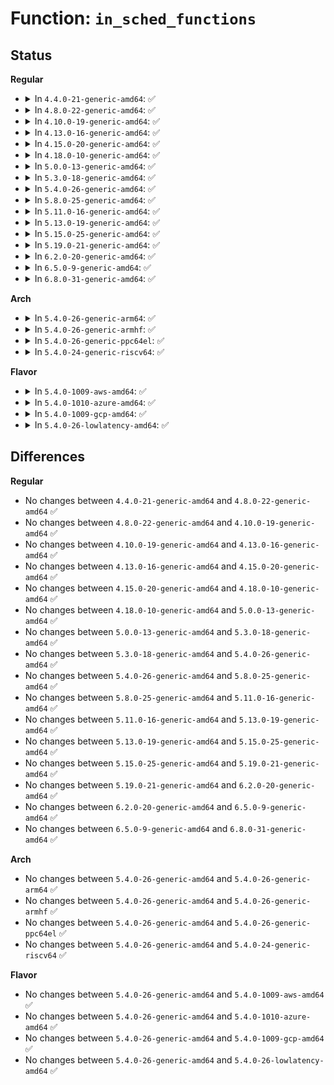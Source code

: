 # Function: <code>in_sched_functions</code>

## Status
<b>Regular</b>
<ul>
<li>
<details>
<summary>In <code>4.4.0-21-generic-amd64</code>: ✅</summary>

```c
int in_sched_functions(long unsigned int addr)
```

```json
{
  "name": "in_sched_functions",
  "collision_type": "Unique Global",
  "inline_type": "No",
  "funcs": [
    {
      "addr": 18446744071579566528,
      "name": "in_sched_functions",
      "external": true,
      "loc": "kernel/sched/core.c:7344",
      "file": "kernel/sched/core.c",
      "inline": "seen, unknown",
      "caller_inline": [],
      "caller_func": [
        "arch/x86/kernel/process.c:get_wchan",
        "arch/x86/kernel/stacktrace.c:save_stack_address_nosched"
      ]
    }
  ],
  "symbols": [
    {
      "addr": 18446744071579566528,
      "name": "in_sched_functions",
      "section": ".text",
      "bind": "STB_GLOBAL",
      "size": 54
    }
  ]
}
```
</details>
</li>
<li>
<details>
<summary>In <code>4.8.0-22-generic-amd64</code>: ✅</summary>

```c
int in_sched_functions(long unsigned int addr)
```

```json
{
  "name": "in_sched_functions",
  "collision_type": "Unique Global",
  "inline_type": "No",
  "funcs": [
    {
      "addr": 18446744071579577856,
      "name": "in_sched_functions",
      "external": true,
      "loc": "kernel/sched/core.c:7368",
      "file": "kernel/sched/core.c",
      "inline": "seen, unknown",
      "caller_inline": [],
      "caller_func": [
        "arch/x86/kernel/process.c:get_wchan",
        "arch/x86/kernel/stacktrace.c:save_stack_address_nosched"
      ]
    }
  ],
  "symbols": [
    {
      "addr": 18446744071579577856,
      "name": "in_sched_functions",
      "section": ".text",
      "bind": "STB_GLOBAL",
      "size": 54
    }
  ]
}
```
</details>
</li>
<li>
<details>
<summary>In <code>4.10.0-19-generic-amd64</code>: ✅</summary>

```c
int in_sched_functions(long unsigned int addr)
```

```json
{
  "name": "in_sched_functions",
  "collision_type": "Unique Global",
  "inline_type": "No",
  "funcs": [
    {
      "addr": 18446744071579603920,
      "name": "in_sched_functions",
      "external": true,
      "loc": "kernel/sched/core.c:7508",
      "file": "kernel/sched/core.c",
      "inline": "seen, unknown",
      "caller_inline": [],
      "caller_func": [
        "arch/x86/kernel/process.c:get_wchan"
      ]
    }
  ],
  "symbols": [
    {
      "addr": 18446744071579603920,
      "name": "in_sched_functions",
      "section": ".text",
      "bind": "STB_GLOBAL",
      "size": 54
    }
  ]
}
```
</details>
</li>
<li>
<details>
<summary>In <code>4.13.0-16-generic-amd64</code>: ✅</summary>

```c
int in_sched_functions(long unsigned int addr)
```

```json
{
  "name": "in_sched_functions",
  "collision_type": "Unique Global",
  "inline_type": "No",
  "funcs": [
    {
      "addr": 18446744071579582368,
      "name": "in_sched_functions",
      "external": true,
      "loc": "kernel/sched/core.c:5731",
      "file": "kernel/sched/core.c",
      "inline": "seen, unknown",
      "caller_inline": [],
      "caller_func": [
        "arch/x86/kernel/process.c:get_wchan"
      ]
    }
  ],
  "symbols": [
    {
      "addr": 18446744071579582368,
      "name": "in_sched_functions",
      "section": ".text",
      "bind": "STB_GLOBAL",
      "size": 54
    }
  ]
}
```
</details>
</li>
<li>
<details>
<summary>In <code>4.15.0-20-generic-amd64</code>: ✅</summary>

```c
int in_sched_functions(long unsigned int addr)
```

```json
{
  "name": "in_sched_functions",
  "collision_type": "Unique Global",
  "inline_type": "No",
  "funcs": [
    {
      "addr": 18446744071579611728,
      "name": "in_sched_functions",
      "external": true,
      "loc": "kernel/sched/core.c:5802",
      "file": "kernel/sched/core.c",
      "inline": "seen, unknown",
      "caller_inline": [],
      "caller_func": [
        "arch/x86/kernel/process.c:get_wchan"
      ]
    }
  ],
  "symbols": [
    {
      "addr": 18446744071579611728,
      "name": "in_sched_functions",
      "section": ".text",
      "bind": "STB_GLOBAL",
      "size": 54
    }
  ]
}
```
</details>
</li>
<li>
<details>
<summary>In <code>4.18.0-10-generic-amd64</code>: ✅</summary>

```c
int in_sched_functions(long unsigned int addr)
```

```json
{
  "name": "in_sched_functions",
  "collision_type": "Unique Global",
  "inline_type": "No",
  "funcs": [
    {
      "addr": 18446744071579641616,
      "name": "in_sched_functions",
      "external": true,
      "loc": "kernel/sched/core.c:5924",
      "file": "kernel/sched/core.c",
      "inline": "seen, unknown",
      "caller_inline": [],
      "caller_func": [
        "arch/x86/kernel/process.c:get_wchan"
      ]
    }
  ],
  "symbols": [
    {
      "addr": 18446744071579641616,
      "name": "in_sched_functions",
      "section": ".text",
      "bind": "STB_GLOBAL",
      "size": 54
    }
  ]
}
```
</details>
</li>
<li>
<details>
<summary>In <code>5.0.0-13-generic-amd64</code>: ✅</summary>

```c
int in_sched_functions(long unsigned int addr)
```

```json
{
  "name": "in_sched_functions",
  "collision_type": "Unique Global",
  "inline_type": "No",
  "funcs": [
    {
      "addr": 18446744071579679248,
      "name": "in_sched_functions",
      "external": true,
      "loc": "kernel/sched/core.c:5905",
      "file": "kernel/sched/core.c",
      "inline": "seen, unknown",
      "caller_inline": [],
      "caller_func": [
        "arch/x86/kernel/process.c:get_wchan"
      ]
    }
  ],
  "symbols": [
    {
      "addr": 18446744071579679248,
      "name": "in_sched_functions",
      "section": ".text",
      "bind": "STB_GLOBAL",
      "size": 54
    }
  ]
}
```
</details>
</li>
<li>
<details>
<summary>In <code>5.3.0-18-generic-amd64</code>: ✅</summary>

```c
int in_sched_functions(long unsigned int addr)
```

```json
{
  "name": "in_sched_functions",
  "collision_type": "Unique Global",
  "inline_type": "No",
  "funcs": [
    {
      "addr": 18446744071579712128,
      "name": "in_sched_functions",
      "external": true,
      "loc": "kernel/sched/core.c:6354",
      "file": "kernel/sched/core.c",
      "inline": "seen, unknown",
      "caller_inline": [],
      "caller_func": [
        "arch/x86/kernel/process.c:get_wchan"
      ]
    }
  ],
  "symbols": [
    {
      "addr": 18446744071579712128,
      "name": "in_sched_functions",
      "section": ".text",
      "bind": "STB_GLOBAL",
      "size": 54
    }
  ]
}
```
</details>
</li>
<li>
<details>
<summary>In <code>5.4.0-26-generic-amd64</code>: ✅</summary>

```c
int in_sched_functions(long unsigned int addr)
```

```json
{
  "name": "in_sched_functions",
  "collision_type": "Unique Global",
  "inline_type": "No",
  "funcs": [
    {
      "addr": 18446744071579754336,
      "name": "in_sched_functions",
      "external": true,
      "loc": "kernel/sched/core.c:6541",
      "file": "kernel/sched/core.c",
      "inline": "seen, unknown",
      "caller_inline": [],
      "caller_func": [
        "arch/x86/kernel/process.c:get_wchan"
      ]
    }
  ],
  "symbols": [
    {
      "addr": 18446744071579754336,
      "name": "in_sched_functions",
      "section": ".text",
      "bind": "STB_GLOBAL",
      "size": 54
    }
  ]
}
```
</details>
</li>
<li>
<details>
<summary>In <code>5.8.0-25-generic-amd64</code>: ✅</summary>

```c
int in_sched_functions(long unsigned int addr)
```

```json
{
  "name": "in_sched_functions",
  "collision_type": "Unique Global",
  "inline_type": "No",
  "funcs": [
    {
      "addr": 18446744071579788560,
      "name": "in_sched_functions",
      "external": true,
      "loc": "kernel/sched/core.c:6775",
      "file": "kernel/sched/core.c",
      "inline": "seen, unknown",
      "caller_inline": [],
      "caller_func": [
        "arch/x86/kernel/process.c:get_wchan",
        "kernel/stacktrace.c:stack_trace_consume_entry_nosched"
      ]
    }
  ],
  "symbols": [
    {
      "addr": 18446744071579788560,
      "name": "in_sched_functions",
      "section": ".text",
      "bind": "STB_GLOBAL",
      "size": 60
    }
  ]
}
```
</details>
</li>
<li>
<details>
<summary>In <code>5.11.0-16-generic-amd64</code>: ✅</summary>

```c
int in_sched_functions(long unsigned int addr)
```

```json
{
  "name": "in_sched_functions",
  "collision_type": "Unique Global",
  "inline_type": "No",
  "funcs": [
    {
      "addr": 18446744071579780112,
      "name": "in_sched_functions",
      "external": true,
      "loc": "kernel/sched/core.c:7696",
      "file": "kernel/sched/core.c",
      "inline": "seen, unknown",
      "caller_inline": [],
      "caller_func": [
        "arch/x86/kernel/process.c:get_wchan",
        "kernel/stacktrace.c:stack_trace_consume_entry_nosched"
      ]
    }
  ],
  "symbols": [
    {
      "addr": 18446744071579780112,
      "name": "in_sched_functions",
      "section": ".text",
      "bind": "STB_GLOBAL",
      "size": 60
    }
  ]
}
```
</details>
</li>
<li>
<details>
<summary>In <code>5.13.0-19-generic-amd64</code>: ✅</summary>

```c
int in_sched_functions(long unsigned int addr)
```

```json
{
  "name": "in_sched_functions",
  "collision_type": "Unique Global",
  "inline_type": "No",
  "funcs": [
    {
      "addr": 18446744071579788224,
      "name": "in_sched_functions",
      "external": true,
      "loc": "kernel/sched/core.c:8064",
      "file": "kernel/sched/core.c",
      "inline": "seen, unknown",
      "caller_inline": [],
      "caller_func": [
        "arch/x86/kernel/process.c:get_wchan",
        "kernel/stacktrace.c:stack_trace_consume_entry_nosched"
      ]
    }
  ],
  "symbols": [
    {
      "addr": 18446744071579788224,
      "name": "in_sched_functions",
      "section": ".text",
      "bind": "STB_GLOBAL",
      "size": 60
    }
  ]
}
```
</details>
</li>
<li>
<details>
<summary>In <code>5.15.0-25-generic-amd64</code>: ✅</summary>

```c
int in_sched_functions(long unsigned int addr)
```

```json
{
  "name": "in_sched_functions",
  "collision_type": "Unique Global",
  "inline_type": "No",
  "funcs": [
    {
      "addr": 18446744071579883776,
      "name": "in_sched_functions",
      "external": true,
      "loc": "kernel/sched/core.c:9266",
      "file": "kernel/sched/core.c",
      "inline": "seen, unknown",
      "caller_inline": [],
      "caller_func": [
        "arch/x86/kernel/process.c:get_wchan",
        "kernel/stacktrace.c:stack_trace_consume_entry_nosched"
      ]
    }
  ],
  "symbols": [
    {
      "addr": 18446744071579883776,
      "name": "in_sched_functions",
      "section": ".text",
      "bind": "STB_GLOBAL",
      "size": 60
    }
  ]
}
```
</details>
</li>
<li>
<details>
<summary>In <code>5.19.0-21-generic-amd64</code>: ✅</summary>

```c
int in_sched_functions(long unsigned int addr)
```

```json
{
  "name": "in_sched_functions",
  "collision_type": "Unique Global",
  "inline_type": "No",
  "funcs": [
    {
      "addr": 18446744071580001056,
      "name": "in_sched_functions",
      "external": true,
      "loc": "kernel/sched/core.c:9559",
      "file": "kernel/sched/core.c",
      "inline": "seen, unknown",
      "caller_inline": [],
      "caller_func": [
        "arch/x86/kernel/process.c:__get_wchan",
        "kernel/stacktrace.c:stack_trace_consume_entry_nosched"
      ]
    }
  ],
  "symbols": [
    {
      "addr": 18446744071580001056,
      "name": "in_sched_functions",
      "section": ".text",
      "bind": "STB_GLOBAL",
      "size": 72
    }
  ]
}
```
</details>
</li>
<li>
<details>
<summary>In <code>6.2.0-20-generic-amd64</code>: ✅</summary>

```c
int in_sched_functions(long unsigned int addr)
```

```json
{
  "name": "in_sched_functions",
  "collision_type": "Unique Global",
  "inline_type": "No",
  "funcs": [
    {
      "addr": 18446744071580162944,
      "name": "in_sched_functions",
      "external": true,
      "loc": "kernel/sched/core.c:9749",
      "file": "kernel/sched/core.c",
      "inline": "seen, unknown",
      "caller_inline": [],
      "caller_func": [
        "arch/x86/kernel/process.c:__get_wchan",
        "kernel/stacktrace.c:stack_trace_consume_entry_nosched"
      ]
    }
  ],
  "symbols": [
    {
      "addr": 18446744071580162944,
      "name": "in_sched_functions",
      "section": ".text",
      "bind": "STB_GLOBAL",
      "size": 72
    }
  ]
}
```
</details>
</li>
<li>
<details>
<summary>In <code>6.5.0-9-generic-amd64</code>: ✅</summary>

```c
int in_sched_functions(long unsigned int addr)
```

```json
{
  "name": "in_sched_functions",
  "collision_type": "Unique Global",
  "inline_type": "No",
  "funcs": [
    {
      "addr": 18446744071580211280,
      "name": "in_sched_functions",
      "external": true,
      "loc": "kernel/sched/core.c:9893",
      "file": "kernel/sched/core.c",
      "inline": "seen, unknown",
      "caller_inline": [],
      "caller_func": [
        "arch/x86/kernel/process.c:__get_wchan",
        "kernel/stacktrace.c:stack_trace_consume_entry_nosched"
      ]
    }
  ],
  "symbols": [
    {
      "addr": 18446744071580211280,
      "name": "in_sched_functions",
      "section": ".text",
      "bind": "STB_GLOBAL",
      "size": 72
    }
  ]
}
```
</details>
</li>
<li>
<details>
<summary>In <code>6.8.0-31-generic-amd64</code>: ✅</summary>

```c
int in_sched_functions(long unsigned int addr)
```

```json
{
  "name": "in_sched_functions",
  "collision_type": "Unique Global",
  "inline_type": "No",
  "funcs": [
    {
      "addr": 18446744071580259936,
      "name": "in_sched_functions",
      "external": true,
      "loc": "kernel/sched/core.c:9882",
      "file": "kernel/sched/core.c",
      "inline": "seen, unknown",
      "caller_inline": [],
      "caller_func": [
        "arch/x86/kernel/process.c:__get_wchan",
        "kernel/stacktrace.c:stack_trace_consume_entry_nosched"
      ]
    }
  ],
  "symbols": [
    {
      "addr": 18446744071580259936,
      "name": "in_sched_functions",
      "section": ".text",
      "bind": "STB_GLOBAL",
      "size": 72
    }
  ]
}
```
</details>
</li>
</ul>
<b>Arch</b>
<ul>
<li>
<details>
<summary>In <code>5.4.0-26-generic-arm64</code>: ✅</summary>

```c
int in_sched_functions(long unsigned int addr)
```

```json
{
  "name": "in_sched_functions",
  "collision_type": "Unique Global",
  "inline_type": "No",
  "funcs": [
    {
      "addr": 18446603336490932608,
      "name": "in_sched_functions",
      "external": true,
      "loc": "kernel/sched/core.c:6541",
      "file": "kernel/sched/core.c",
      "inline": "seen, unknown",
      "caller_inline": [],
      "caller_func": [
        "arch/arm64/kernel/process.c:get_wchan",
        "arch/arm64/kernel/stacktrace.c:save_trace"
      ]
    }
  ],
  "symbols": [
    {
      "addr": 18446603336490932608,
      "name": "in_sched_functions",
      "section": ".text",
      "bind": "STB_GLOBAL",
      "size": 96
    }
  ]
}
```
</details>
</li>
<li>
<details>
<summary>In <code>5.4.0-26-generic-armhf</code>: ✅</summary>

```c
int in_sched_functions(long unsigned int addr)
```

```json
{
  "name": "in_sched_functions",
  "collision_type": "Unique Global",
  "inline_type": "No",
  "funcs": [
    {
      "addr": 3224951128,
      "name": "in_sched_functions",
      "external": true,
      "loc": "kernel/sched/core.c:6541",
      "file": "kernel/sched/core.c",
      "inline": "seen, unknown",
      "caller_inline": [],
      "caller_func": [
        "arch/arm/kernel/process.c:get_wchan",
        "arch/arm/kernel/stacktrace.c:save_trace"
      ]
    }
  ],
  "symbols": [
    {
      "addr": 3224951128,
      "name": "in_sched_functions",
      "section": ".text",
      "bind": "STB_GLOBAL",
      "size": 84
    }
  ]
}
```
</details>
</li>
<li>
<details>
<summary>In <code>5.4.0-26-generic-ppc64el</code>: ✅</summary>

```c
int in_sched_functions(long unsigned int addr)
```

```json
{
  "name": "in_sched_functions",
  "collision_type": "Unique Global",
  "inline_type": "No",
  "funcs": [
    {
      "addr": 13835058055283788016,
      "name": "in_sched_functions",
      "external": true,
      "loc": "kernel/sched/core.c:6541",
      "file": "kernel/sched/core.c",
      "inline": "seen, unknown",
      "caller_inline": [],
      "caller_func": [
        "arch/powerpc/kernel/process.c:get_wchan",
        "arch/powerpc/kernel/stacktrace.c:save_context_stack"
      ]
    }
  ],
  "symbols": [
    {
      "addr": 13835058055283788016,
      "name": "in_sched_functions",
      "section": ".text",
      "bind": "STB_GLOBAL",
      "size": 136
    }
  ]
}
```
</details>
</li>
<li>
<details>
<summary>In <code>5.4.0-24-generic-riscv64</code>: ✅</summary>

```c
int in_sched_functions(long unsigned int addr)
```

```json
{
  "name": "in_sched_functions",
  "collision_type": "Unique Global",
  "inline_type": "No",
  "funcs": [
    {
      "addr": 18446743936271567008,
      "name": "in_sched_functions",
      "external": true,
      "loc": "kernel/sched/core.c:6541",
      "file": "kernel/sched/core.c",
      "inline": "seen, unknown",
      "caller_inline": [],
      "caller_func": [
        "arch/riscv/kernel/stacktrace.c:save_wchan"
      ]
    }
  ],
  "symbols": [
    {
      "addr": 18446743936271567008,
      "name": "in_sched_functions",
      "section": ".text",
      "bind": "STB_GLOBAL",
      "size": 80
    }
  ]
}
```
</details>
</li>
</ul>
<b>Flavor</b>
<ul>
<li>
<details>
<summary>In <code>5.4.0-1009-aws-amd64</code>: ✅</summary>

```c
int in_sched_functions(long unsigned int addr)
```

```json
{
  "name": "in_sched_functions",
  "collision_type": "Unique Global",
  "inline_type": "No",
  "funcs": [
    {
      "addr": 18446744071579730256,
      "name": "in_sched_functions",
      "external": true,
      "loc": "kernel/sched/core.c:6541",
      "file": "kernel/sched/core.c",
      "inline": "seen, unknown",
      "caller_inline": [],
      "caller_func": [
        "arch/x86/kernel/process.c:get_wchan"
      ]
    }
  ],
  "symbols": [
    {
      "addr": 18446744071579730256,
      "name": "in_sched_functions",
      "section": ".text",
      "bind": "STB_GLOBAL",
      "size": 54
    }
  ]
}
```
</details>
</li>
<li>
<details>
<summary>In <code>5.4.0-1010-azure-amd64</code>: ✅</summary>

```c
int in_sched_functions(long unsigned int addr)
```

```json
{
  "name": "in_sched_functions",
  "collision_type": "Unique Global",
  "inline_type": "No",
  "funcs": [
    {
      "addr": 18446744071579659104,
      "name": "in_sched_functions",
      "external": true,
      "loc": "kernel/sched/core.c:6541",
      "file": "kernel/sched/core.c",
      "inline": "seen, unknown",
      "caller_inline": [],
      "caller_func": [
        "arch/x86/kernel/process.c:get_wchan"
      ]
    }
  ],
  "symbols": [
    {
      "addr": 18446744071579659104,
      "name": "in_sched_functions",
      "section": ".text",
      "bind": "STB_GLOBAL",
      "size": 54
    }
  ]
}
```
</details>
</li>
<li>
<details>
<summary>In <code>5.4.0-1009-gcp-amd64</code>: ✅</summary>

```c
int in_sched_functions(long unsigned int addr)
```

```json
{
  "name": "in_sched_functions",
  "collision_type": "Unique Global",
  "inline_type": "No",
  "funcs": [
    {
      "addr": 18446744071579715904,
      "name": "in_sched_functions",
      "external": true,
      "loc": "kernel/sched/core.c:6541",
      "file": "kernel/sched/core.c",
      "inline": "seen, unknown",
      "caller_inline": [],
      "caller_func": [
        "arch/x86/kernel/process.c:get_wchan"
      ]
    }
  ],
  "symbols": [
    {
      "addr": 18446744071579715904,
      "name": "in_sched_functions",
      "section": ".text",
      "bind": "STB_GLOBAL",
      "size": 54
    }
  ]
}
```
</details>
</li>
<li>
<details>
<summary>In <code>5.4.0-26-lowlatency-amd64</code>: ✅</summary>

```c
int in_sched_functions(long unsigned int addr)
```

```json
{
  "name": "in_sched_functions",
  "collision_type": "Unique Global",
  "inline_type": "No",
  "funcs": [
    {
      "addr": 18446744071579761968,
      "name": "in_sched_functions",
      "external": true,
      "loc": "kernel/sched/core.c:6541",
      "file": "kernel/sched/core.c",
      "inline": "seen, unknown",
      "caller_inline": [],
      "caller_func": [
        "arch/x86/kernel/process.c:get_wchan"
      ]
    }
  ],
  "symbols": [
    {
      "addr": 18446744071579761968,
      "name": "in_sched_functions",
      "section": ".text",
      "bind": "STB_GLOBAL",
      "size": 54
    }
  ]
}
```
</details>
</li>
</ul>

## Differences
<b>Regular</b>
<ul>
<li>
No changes between <code>4.4.0-21-generic-amd64</code> and <code>4.8.0-22-generic-amd64</code> ✅
</li>
<li>
No changes between <code>4.8.0-22-generic-amd64</code> and <code>4.10.0-19-generic-amd64</code> ✅
</li>
<li>
No changes between <code>4.10.0-19-generic-amd64</code> and <code>4.13.0-16-generic-amd64</code> ✅
</li>
<li>
No changes between <code>4.13.0-16-generic-amd64</code> and <code>4.15.0-20-generic-amd64</code> ✅
</li>
<li>
No changes between <code>4.15.0-20-generic-amd64</code> and <code>4.18.0-10-generic-amd64</code> ✅
</li>
<li>
No changes between <code>4.18.0-10-generic-amd64</code> and <code>5.0.0-13-generic-amd64</code> ✅
</li>
<li>
No changes between <code>5.0.0-13-generic-amd64</code> and <code>5.3.0-18-generic-amd64</code> ✅
</li>
<li>
No changes between <code>5.3.0-18-generic-amd64</code> and <code>5.4.0-26-generic-amd64</code> ✅
</li>
<li>
No changes between <code>5.4.0-26-generic-amd64</code> and <code>5.8.0-25-generic-amd64</code> ✅
</li>
<li>
No changes between <code>5.8.0-25-generic-amd64</code> and <code>5.11.0-16-generic-amd64</code> ✅
</li>
<li>
No changes between <code>5.11.0-16-generic-amd64</code> and <code>5.13.0-19-generic-amd64</code> ✅
</li>
<li>
No changes between <code>5.13.0-19-generic-amd64</code> and <code>5.15.0-25-generic-amd64</code> ✅
</li>
<li>
No changes between <code>5.15.0-25-generic-amd64</code> and <code>5.19.0-21-generic-amd64</code> ✅
</li>
<li>
No changes between <code>5.19.0-21-generic-amd64</code> and <code>6.2.0-20-generic-amd64</code> ✅
</li>
<li>
No changes between <code>6.2.0-20-generic-amd64</code> and <code>6.5.0-9-generic-amd64</code> ✅
</li>
<li>
No changes between <code>6.5.0-9-generic-amd64</code> and <code>6.8.0-31-generic-amd64</code> ✅
</li>
</ul>
<b>Arch</b>
<ul>
<li>
No changes between <code>5.4.0-26-generic-amd64</code> and <code>5.4.0-26-generic-arm64</code> ✅
</li>
<li>
No changes between <code>5.4.0-26-generic-amd64</code> and <code>5.4.0-26-generic-armhf</code> ✅
</li>
<li>
No changes between <code>5.4.0-26-generic-amd64</code> and <code>5.4.0-26-generic-ppc64el</code> ✅
</li>
<li>
No changes between <code>5.4.0-26-generic-amd64</code> and <code>5.4.0-24-generic-riscv64</code> ✅
</li>
</ul>
<b>Flavor</b>
<ul>
<li>
No changes between <code>5.4.0-26-generic-amd64</code> and <code>5.4.0-1009-aws-amd64</code> ✅
</li>
<li>
No changes between <code>5.4.0-26-generic-amd64</code> and <code>5.4.0-1010-azure-amd64</code> ✅
</li>
<li>
No changes between <code>5.4.0-26-generic-amd64</code> and <code>5.4.0-1009-gcp-amd64</code> ✅
</li>
<li>
No changes between <code>5.4.0-26-generic-amd64</code> and <code>5.4.0-26-lowlatency-amd64</code> ✅
</li>
</ul>
